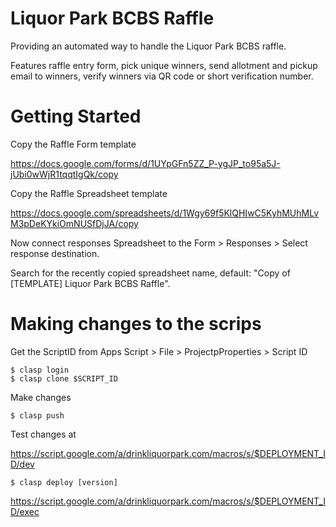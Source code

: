 # Liquor Park BCBS Raffle

Providing an automated way to handle the Liquor Park BCBS raffle.

Features raffle entry form, pick unique winners, send allotment and pickup email to winners, verify winners via QR code or short verification number.

# Getting Started

Copy the Raffle Form template

https://docs.google.com/forms/d/1UYpGFn5ZZ_P-ygJP_to95a5J-jUbi0wWjR1tqqtIgQk/copy

Copy the Raffle Spreadsheet template

https://docs.google.com/spreadsheets/d/1Wgy69f5KlQHIwC5KyhMUhMLvM3pDeKYkiOmNUSfDjJA/copy

Now connect responses Spreadsheet to the Form > Responses > Select response destination.

Search for the recently copied spreadsheet name, default: "Copy of [TEMPLATE] Liquor Park BCBS Raffle".


# Making changes to the scrips

Get the ScriptID from Apps Script > File > ProjectpProperties > Script ID

```
$ clasp login
$ clasp clone $SCRIPT_ID
```

Make changes

```
$ clasp push
```

Test changes at

https://script.google.com/a/drinkliquorpark.com/macros/s/$DEPLOYMENT_ID/dev

```
$ clasp deploy [version]
```

https://script.google.com/a/drinkliquorpark.com/macros/s/$DEPLOYMENT_ID/exec

